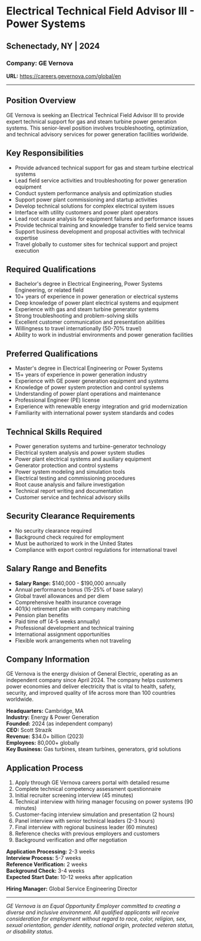 # Electrical Technical Field Advisor III - Power Systems
## Schenectady, NY | 2024

### Company: GE Vernova
**URL:** https://careers.gevernova.com/global/en

---

## Position Overview

GE Vernova is seeking an Electrical Technical Field Advisor III to provide expert technical support for gas and steam turbine power generation systems. This senior-level position involves troubleshooting, optimization, and technical advisory services for power generation facilities worldwide.

## Key Responsibilities

- Provide advanced technical support for gas and steam turbine electrical systems
- Lead field service activities and troubleshooting for power generation equipment
- Conduct system performance analysis and optimization studies
- Support power plant commissioning and startup activities
- Develop technical solutions for complex electrical system issues
- Interface with utility customers and power plant operators
- Lead root cause analysis for equipment failures and performance issues
- Provide technical training and knowledge transfer to field service teams
- Support business development and proposal activities with technical expertise
- Travel globally to customer sites for technical support and project execution

## Required Qualifications

- Bachelor's degree in Electrical Engineering, Power Systems Engineering, or related field
- 10+ years of experience in power generation or electrical systems
- Deep knowledge of power plant electrical systems and equipment
- Experience with gas and steam turbine generator systems
- Strong troubleshooting and problem-solving skills
- Excellent customer communication and presentation abilities
- Willingness to travel internationally (50-70% travel)
- Ability to work in industrial environments and power generation facilities

## Preferred Qualifications

- Master's degree in Electrical Engineering or Power Systems
- 15+ years of experience in power generation industry
- Experience with GE power generation equipment and systems
- Knowledge of power system protection and control systems
- Understanding of power plant operations and maintenance
- Professional Engineer (PE) license
- Experience with renewable energy integration and grid modernization
- Familiarity with international power system standards and codes

## Technical Skills Required

- Power generation systems and turbine-generator technology
- Electrical system analysis and power system studies
- Power plant electrical systems and auxiliary equipment
- Generator protection and control systems
- Power system modeling and simulation tools
- Electrical testing and commissioning procedures
- Root cause analysis and failure investigation
- Technical report writing and documentation
- Customer service and technical advisory skills

## Security Clearance Requirements

- No security clearance required
- Background check required for employment
- Must be authorized to work in the United States
- Compliance with export control regulations for international travel

## Salary Range and Benefits

- **Salary Range:** $140,000 - $190,000 annually
- Annual performance bonus (15-25% of base salary)
- Global travel allowances and per diem
- Comprehensive health insurance coverage
- 401(k) retirement plan with company matching
- Pension plan benefits
- Paid time off (4-5 weeks annually)
- Professional development and technical training
- International assignment opportunities
- Flexible work arrangements when not traveling

## Company Information

GE Vernova is the energy division of General Electric, operating as an independent company since April 2024. The company helps customers power economies and deliver electricity that is vital to health, safety, security, and improved quality of life across more than 100 countries worldwide.

**Headquarters:** Cambridge, MA  
**Industry:** Energy & Power Generation  
**Founded:** 2024 (as independent company)  
**CEO:** Scott Strazik  
**Revenue:** $34.0+ billion (2023)  
**Employees:** 80,000+ globally  
**Key Business:** Gas turbines, steam turbines, generators, grid solutions

## Application Process

1. Apply through GE Vernova careers portal with detailed resume
2. Complete technical competency assessment questionnaire
3. Initial recruiter screening interview (45 minutes)
4. Technical interview with hiring manager focusing on power systems (90 minutes)
5. Customer-facing interview simulation and presentation (2 hours)
6. Panel interview with senior technical leaders (2-3 hours)
7. Final interview with regional business leader (60 minutes)
8. Reference checks with previous employers and customers
9. Background verification and offer negotiation

**Application Processing:** 2-3 weeks  
**Interview Process:** 5-7 weeks  
**Reference Verification:** 2 weeks  
**Background Check:** 3-4 weeks  
**Expected Start Date:** 10-12 weeks after application

**Hiring Manager:** Global Service Engineering Director

---

*GE Vernova is an Equal Opportunity Employer committed to creating a diverse and inclusive environment. All qualified applicants will receive consideration for employment without regard to race, color, religion, sex, sexual orientation, gender identity, national origin, protected veteran status, or disability status.*